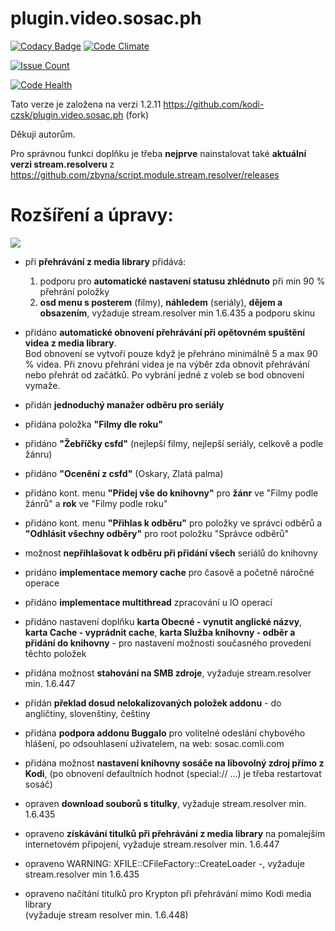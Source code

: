 # plugin.video.sosac.ph

[![Codacy Badge](https://api.codacy.com/project/badge/Grade/d6eb929d7cbb4c2681bffa6a43dcd9e3)](https://www.codacy.com/app/zbyna/plugin-video-sosac-ph?utm_source=github.com&utm_medium=referral&utm_content=zbyna/plugin.video.sosac.ph&utm_campaign=badger)
[![Code Climate](https://codeclimate.com/github/zbyna/plugin.video.sosac.ph/badges/gpa.svg)](https://codeclimate.com/github/zbyna/plugin.video.sosac.ph)

[![Issue Count](https://codeclimate.com/github/zbyna/plugin.video.sosac.ph/badges/issue_count.svg)](https://codeclimate.com/github/zbyna/plugin.video.sosac.ph)

[![Code Health](https://landscape.io/github/zbyna/plugin.video.sosac.ph/master/landscape.svg?style=flat)](https://landscape.io/github/zbyna/plugin.video.sosac.ph/master)

Tato verze je založena na verzi 1.2.11 https://github.com/kodi-czsk/plugin.video.sosac.ph (fork)

Děkuji autorům.

Pro správnou funkci doplňku je třeba **nejprve** nainstalovat také **aktuální verzi stream.resolveru** z https://github.com/zbyna/script.module.stream.resolver/releases

# Rozšíření a úpravy:

![](http://i.imgur.com/f0VVTHB.png)
- při **přehrávání z media library** přidává:
  1. podporu pro **automatické nastavení statusu zhlédnuto** 
     při min 90 % přehrání položky  
  2. **osd menu s posterem** (filmy), **náhledem** (seriály), **dějem
     a obsazením**, vyžaduje stream.resolver min 1.6.435 a podporu skinu 
     
- přidáno **automatické obnovení přehrávání při opětovném spuštění videa z media library**.  
  Bod obnovení se vytvoří pouze když je přehráno minimálně 5 a max 90 % videa.
  Při znovu přehrání videa je na výběr zda obnovit přehrávání nebo přehrát od začátků.
  Po vybrání jedné z voleb se bod obnovení vymaže.  
  
- přidán **jednoduchý manažer odběru pro seriály** 

- přidána položka **"Filmy dle roku"**

- přidáno **"Žebříčky csfd"** (nejlepší filmy, nejlepší seriály, celkově
  a podle žánru) 
  
- přidáno **"Ocenění z csfd"** (Oskary, Zlatá palma) 

- přidáno kont. menu **"Přidej vše do knihovny"** pro **žánr** ve "Filmy podle žánrů" a 
  **rok** ve "Filmy podle roku" 
  
- přidáno kont. menu **"Přihlas k odběru"** pro položky ve správci odběrů a 
  **"Odhlásit všechny odběry"** pro root položku "Správce odběrů" 
  
- možnost **nepřihlašovat k odběru při přidání všech** seriálů do knihovny

- pridáno **implementace memory cache** pro časově a početně náročné operace 

- přidáno **implementace multithread** zpracování u IO operací

- přidáno nastavení doplňku 
                            **karta Obecné - vynutit anglické názvy**, 
                            **karta Cache - vyprádnit cache**, 
                            **karta Služba knihovny - odběr a přidání do knihovny**
                              - pro nastavení možnosti současného provedení těchto položek 
                              
- přidána možnost **stahování na SMB zdroje**, vyžaduje  stream.resolver min. 1.6.447 

- přídán **překlad dosud nelokalizovaných položek addonu** - do angličtiny, slovenštiny, češtiny

- přidána **podpora addonu Buggalo** pro volitelné odeslání chybového hlášení, po odsouhlasení uživatelem, na web:     sosac.comli.com 
- přidána možnost **nastavení knihovny sosáče na libovolný zdroj přímo z Kodi**,
  (po obnovení defaultních hodnot (special:// ...) je  třeba restartovat sosáč)
  
- opraven **download souborů s titulky**, vyžaduje stream.resolver min. 1.6.435 

- opraveno **získávání titulků při přehrávání z media library** na pomalejším internetovém
  připojení, vyžaduje stream.resolver min. 1.6.447 

- opraveno WARNING: XFILE::CFileFactory::CreateLoader -,  vyžaduje stream.resolver min 1.6.435  

- opraveno načítání titulků pro Krypton při přehrávání mimo Kodi media library  
  (vyžaduje stream resolver min. 1.6.448)

  
